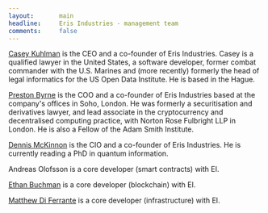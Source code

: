 ```yaml
---
layout:       main
headline:     Eris Industries - management team
comments:     false
---
```


[Casey Kuhlman](http://caseykuhlman.com) is the CEO and a co-founder of Eris Industries. Casey is a qualified lawyer in the United States, a software developer, former combat commander with the U.S. Marines and (more recently) formerly the head of legal informatics for the US Open Data Institute. He is based in the Hague. 

[Preston Byrne](http://prestonbyrne.com) is the COO and a co-founder of Eris Industries based at the company's offices in Soho, London. He was formerly a securitisation and derivatives lawyer, and lead associate in the cryptocurrency and decentralised computing practice, with Norton Rose Fulbright LLP in London. He is also a Fellow of the Adam Smith Institute. 

[Dennis McKinnon](https://projectdouglas.org) is the CIO and a co-founder of Eris Industries. He is currently reading a PhD in quantum information. 

Andreas Olofsson is a core developer (smart contracts) with EI. 

[Ethan Buchman](http://coinculture.com) is a core developer (blockchain) with EI. 

[Matthew Di Ferrante](http://www.mattdf.com) is a core developer (infrastructure) with EI.  
